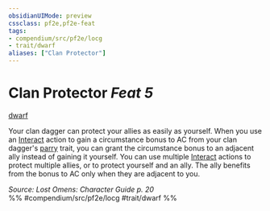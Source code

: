 ```yaml
---
obsidianUIMode: preview
cssclass: pf2e,pf2e-feat
tags:
- compendium/src/pf2e/locg
- trait/dwarf
aliases: ["Clan Protector"]
---
```

# Clan Protector  *Feat 5*  
[dwarf](dwarf.md "Dwarf Ancestry & Heritage Trait")  


Your clan dagger can protect your allies as easily as yourself. When you use an [Interact](interact.md) action to gain a circumstance bonus to AC from your clan dagger's [parry](parry.md "Parry Weapon Trait") trait, you can grant the circumstance bonus to an adjacent ally instead of gaining it yourself. You can use multiple [Interact](interact.md) actions to protect multiple allies, or to protect yourself and an ally. The ally benefits from the bonus to AC only when they are adjacent to you.

*Source: Lost Omens: Character Guide p. 20*  
%% #compendium/src/pf2e/locg #trait/dwarf %%